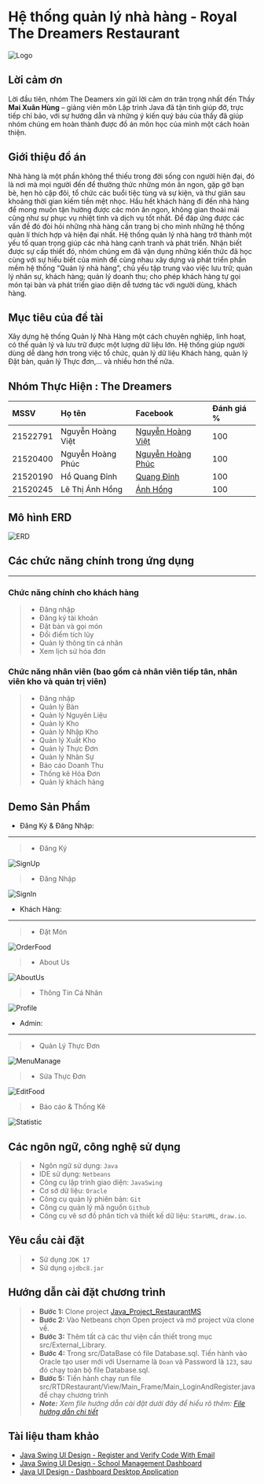 ﻿# Hệ thống quản lý nhà hàng - Royal The Dreamers Restaurant

![Logo](./src/Icons/logo_register.png)

## Lời cảm ơn

Lời đầu tiên, nhóm The Deamers xin gửi lời cảm ơn trân trọng nhất đến Thầy **Mai Xuân Hùng** – giảng viên môn Lập trình Java đã tận tình giúp đỡ, trực tiếp chỉ bảo, với sự hướng dẫn và những ý kiến quý báu của thầy đã giúp nhóm chúng em hoàn thành được đồ án môn học của mình một cách hoàn thiện.

## Giới thiệu đồ án

Nhà hàng là một phần không thể thiếu trong đời sống con người hiện đại, đó là nơi mà mọi người đến để thưởng thức những món ăn ngon, gặp gỡ bạn bè, hẹn hò cặp đôi, tổ chức các buổi tiệc tùng và sự kiện, và thư giãn sau khoảng thời gian kiếm tiền mệt nhọc. Hầu hết khách hàng đi đến nhà hàng để mong muốn tận hưởng được các món ăn ngon, không gian thoải mái cũng như sự phục vụ nhiệt tình và dịch vụ tốt nhất. Để đáp ứng được các vấn đề đó đòi hỏi những nhà hàng cần trang bị cho mình những hệ thống quản lí thích hợp và hiện đại nhất. Hệ thống quản lý nhà hàng trở thành một yếu tố quan trọng giúp các nhà hàng cạnh tranh và phát triển.  Nhận biết được sự cấp thiết đó, nhóm chúng em đã vận dụng những kiến thức đã học cùng với sự hiểu biết của mình để cùng nhau xây dựng và phát triển phần mềm hệ thống “Quản lý nhà hàng”, chủ yếu tập trung vào việc lưu trữ; quản lý nhân sự, khách hàng; quản lý doanh thu; cho phép khách hàng tự gọi món tại bàn và phát triển giao diện dễ tương tác với người dùng, khách hàng.

## Mục tiêu của đề tài
Xây dựng hệ thống Quản lý Nhà Hàng một cách chuyên nghiệp, linh hoạt, có thể quản lý và lưu trữ được một lượng dữ liệu lớn. Hệ thống giúp người dùng dễ dàng hơn trong việc tổ chức, quản lý dữ liệu Khách hàng, quản lý Đặt bàn, quản lý Thực đơn,… và nhiều hơn thế nữa.

## Nhóm Thực Hiện : The Dreamers

| MSSV | Họ tên   | Facebook | Đánh giá %               |
| :-------- | :------- | :------------------------- |:-------|
| 21522791 | Nguyễn Hoàng Việt |[Nguyễn Hoàng Việt](https://www.facebook.com/NgyenHoangViet) |100|
|21520400 | Nguyễn Hoàng Phúc |[Nguyễn Hoàng Phúc](https://www.facebook.com/hoangphucseiza) |100|
| 21520190 | Hồ Quang Đỉnh |[Quang Đỉnh](https://www.facebook.com/wuangding) |100|
| 21520245 | Lê Thị Ánh Hồng	 |[Ánh Hồng](https://www.facebook.com/anhhong8323) |100|
 

## Mô hình ERD

![ERD](./src/Icons/ERD.png "ERD")

## Các chức năng chính trong ứng dụng
----------------
### Chức năng chính cho khách hàng
> * Đăng nhập
> * Đăng ký tài khoản
> * Đặt bàn và gọi món
> * Đổi điểm tích lũy
> * Quản lý thông tin cá nhân 
> * Xem lịch sử hóa đơn

### Chức năng nhân viên (bao gồm cả nhân viên tiếp tân, nhân viên kho và quản trị viên)
>*  Đăng nhập
>*	Quản lý Bàn
>*	Quản lý Nguyên Liệu
>*	Quản lý Kho
>*	Quản lý Nhập Kho
>*	Quản lý Xuất Kho
>*	Quản lý Thực Đơn
>*	Quản lý Nhân Sự
>*	Báo cáo Doanh Thu
>*	Thống kê Hóa Đơn
>*	Quản lý khách hàng

## Demo Sản Phẩm
-  Đăng Ký & Đăng Nhập:
----------------
>* Đăng Ký

![SignUp](./src/Demo/SignUp.png)

>* Đăng Nhập

![SignIn](./src/Demo/SignIn.png)

-  Khách Hàng:
----------------
>* Đặt Món

![OrderFood](./src/Demo/Customer/OrderFood.png)

>* About Us

![AboutUs](./src/Demo/Customer/AboutUs.png)

>* Thông Tin Cá Nhân

![Profile](./src/Demo/Customer/Profile.png)

-  Admin:
----------------
>* Quản Lý Thực Đơn

![MenuManage](./src/Demo/Admin/Manage_Food.png)  

>* Sửa Thực Đơn

![EditFood](./src/Demo/Admin/Edit_Food.png)

>* Báo cáo & Thống Kê

![Statistic](./src/Demo/Admin/Statistic.png)

## Các ngôn ngữ, công nghệ sử dụng
> * Ngôn ngữ sử dụng: `Java`
> * IDE sử dụng: `Netbeans`
> * Công cụ lập trình giao diện: `JavaSwing`
> * Cơ sở dữ liệu: `Oracle`
> * Công cụ quản lý phiên bản: `Git`
>* Công cụ quản lý mã nguồn `Github`
>* ­Công cụ vẽ sơ đồ phân tích và thiết kế dữ liệu: `StarUML`, `draw.io`.

## Yêu cầu cài đặt
> * Sử dụng `JDK 17`
> * Sử dụng `ojdbc8.jar`

## Hướng dẫn cài đặt chương trình
> * **Bước 1:** Clone project [Java_Project_RestaurantMS](https://github.com/VietNguyen2003-UIT/Java_Project_RestaurantMS)
> * **Bước 2:** Vào Netbeans chọn Open project và mở project vừa clone về.
> * **Bước 3:** Thêm tất cả các thư viện cần thiết trong mục src/External_Library.
> * **Bước 4:** Trong src/DataBase có file Database.sql. Tiến hành vào Oracle tạo user mới với Username là `Doan` và Password là `123`, sau đó chạy toàn bộ file Database.sql.
> * **Bước 5:** Tiến hành chạy run file src/RTDRestaurant/View/Main_Frame/Main_LoginAndRegister.java để chạy chương trình
>* ***Note:** Xem file hướng dẫn cài đặt dưới đây để hiểu rõ thêm: [File hướng dẫn chi tiết](https://docs.google.com/document/d/10h0v1Bf-x-AGbSoLZw1hegSK2QQK_oClz71aKmKWJ04/edit?usp=sharing)*

## Tài liệu tham khảo

 - [Java Swing UI Design - Register and Verify Code With Email](https://github.com/DJ-Raven/java-swing-login-ui-001)
 - [Java Swing UI Design - School Management Dashboard](https://github.com/DJ-Raven/java-swing-school-management-dashboard)
 - [Java UI Design - Dashboard Desktop Application](https://github.com/DJ-Raven/java-ui-dashboard-008)


